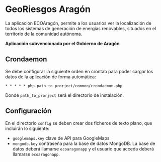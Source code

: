 # GeoRiesgos Aragón

La aplicación ECOAragón, permite a los usuarios ver la localización de todos los sistemas de generación de energías renovables, situados en el territorio de la comunidad autónoma.

**Aplicación subvencionada por el Gobierno de Aragón**

## Crondaemon

Se debe configurar la siguiente orden en crontab para poder cargar los datos de la aplicación de forma automática:

`* * * * * php path_to_prorject/common/crondaemon.php`

Donde `path_to_prorject` será el directorio de instalación.

## Configuración

En el directorio `config` se deben crear dos ficheros de texto plano, que incluirán lo siguiente:

* `googlemaps.key` clave de API para GoogleMaps
* `mongodb.key` contraseña para la base de datos MongoDB. La base de datos deberá llamarse `ecoaragonapp` y el usuario que acceda deberá llamarse `ecoaragonapp`.
